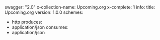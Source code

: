 swagger: "2.0"
x-collection-name: Upcoming.org
x-complete: 1
info:
  title: Upcoming.org
  version: 1.0.0
schemes:
- http
produces:
- application/json
consumes:
- application/json